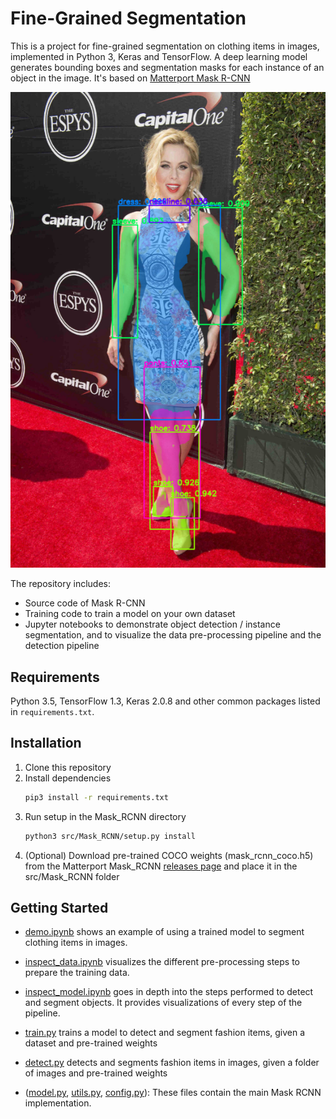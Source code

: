 # Fine-Grained Segmentation

This is a project for fine-grained segmentation on clothing items in images, implemented in Python 3, Keras and TensorFlow. A deep learning model generates bounding boxes and segmentation masks for each instance of an object in the image. It's based on [Matterport Mask R-CNN](https://github.com/matterport/Mask_RCNN)

![Fine-Grained Segmentation Sample](assets/sample.png)

The repository includes:
* Source code of Mask R-CNN 
* Training code to train a model on your own dataset
* Jupyter notebooks to demonstrate object detection / instance segmentation, and to visualize the data pre-processing pipeline and the detection pipeline

## Requirements

Python 3.5, TensorFlow 1.3, Keras 2.0.8 and other common packages listed in `requirements.txt`.

## Installation

1. Clone this repository
2. Install dependencies
   ```bash
   pip3 install -r requirements.txt
   ```
3. Run setup in the Mask_RCNN directory
    ```bash
    python3 src/Mask_RCNN/setup.py install
    ``` 
4. (Optional) Download pre-trained COCO weights (mask_rcnn_coco.h5) from the Matterport Mask_RCNN [releases page](https://github.com/matterport/Mask_RCNN/releases) and place it in the src/Mask_RCNN folder

## Getting Started

* [demo.ipynb](notebooks/demo.ipynb) shows an example of using a trained model to segment clothing items in images.

* [inspect_data.ipynb](notebooks/inspect_data.ipynb) visualizes the different pre-processing steps to prepare the training data.

* [inspect_model.ipynb](notebooks/inspect_model.ipynb) goes in depth into the steps performed to detect and segment objects. It provides visualizations of every step of the pipeline.

* [train.py](src/model/train.py) trains a model to detect and segment fashion items, given a dataset and pre-trained weights

* [detect.py](src/model/detect.py) detects and segments fashion items in images, given a folder of images and pre-trained weights

* ([model.py](src/Mask_RCNN/mrcnn/model.py), [utils.py](src/Mask_RCNN/mrcnn/utils.py), [config.py](src/Mask_RCNN/mrcnn/config.py)): These files contain the main Mask RCNN implementation. 



